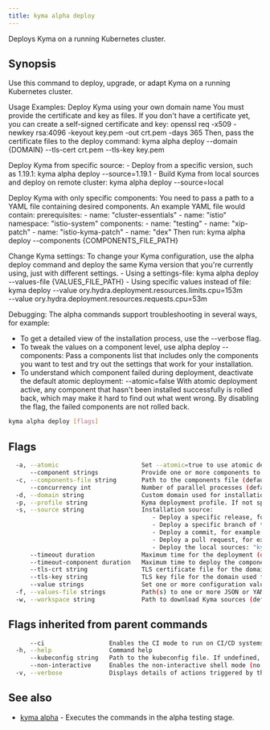 ```yaml
---
title: kyma alpha deploy
---
```


Deploys Kyma on a running Kubernetes cluster.

## Synopsis

Use this command to deploy, upgrade, or adapt Kyma on a running Kubernetes cluster.
		
Usage Examples:
  Deploy Kyma using your own domain name
    You must provide the certificate and key as files.
    If you don't have a certificate yet, you can create a self-signed certificate and key:
		openssl req -x509 -newkey rsa:4096 -keyout key.pem -out crt.pem -days 365
    Then, pass the certificate files to the deploy command:
		kyma alpha deploy --domain {DOMAIN} --tls-cert crt.pem --tls-key key.pem

  Deploy Kyma from specific source:
    - Deploy from a specific version, such as 1.19.1:
		kyma alpha deploy --source=1.19.1
    - Build Kyma from local sources and deploy on remote cluster:
		kyma alpha deploy --source=local

  Deploy Kyma with only specific components:
    You need to pass a path to a YAML file containing desired components. An example YAML file would contain:
		prerequisites:
		- name: "cluster-essentials"
		- name: "istio"
		  namespace: "istio-system"
		components:
		- name: "testing"
		- name: "xip-patch"
		- name: "istio-kyma-patch"
		- name: "dex"
    Then run:
		kyma alpha deploy --components {COMPONENTS_FILE_PATH}

  Change Kyma settings:
    To change your Kyma configuration, use the alpha deploy command and deploy the same Kyma version that you're currently using,
    just with different settings.
    - Using a settings-file:
		kyma alpha deploy --values-file {VALUES_FILE_PATH}
    - Using specific values instead of file:
		kyma deploy --value ory.hydra.deployment.resources.limits.cpu=153m \
		--value ory.hydra.deployment.resources.requests.cpu=53m

Debugging:
  The alpha commands support troubleshooting in several ways, for example:
  - To get a detailed view of the installation process, use the --verbose flag.
  - To tweak the values on a component level, use alpha deploy --components:
    Pass a components list that includes only the components you want to test
    and try out the settings that work for your installation.
  - To understand which component failed during deployment, deactivate the default atomic deployment:
		--atomic=false
    With atomic deployment active, any component that hasn't been installed successfully is rolled back,
    which may make it hard to find out what went wrong. By disabling the flag, the failed components are not rolled back.
	

```bash
kyma alpha deploy [flags]
```

## Flags

```bash
  -a, --atomic                       Set --atomic=true to use atomic deployment, which rolls back any component that could not be installed successfully.
      --component strings            Provide one or more components to deploy (e.g. --component componentName@namespace)
  -c, --components-file string       Path to the components file (default "$HOME/.kyma/sources/installation/resources/components.yaml" or ".kyma-sources/installation/resources/components.yaml")
      --concurrency int              Number of parallel processes (default 4)
  -d, --domain string                Custom domain used for installation
  -p, --profile string               Kyma deployment profile. If not specified, Kyma uses its default configuration. The supported profiles are: "evaluation", "production".
  -s, --source string                Installation source:
                                     	- Deploy a specific release, for example: "kyma alpha deploy --source=1.17.1"
                                     	- Deploy a specific branch of the Kyma repository on kyma-project.org: "kyma alpha deploy --source=<my-branch-name>"
                                     	- Deploy a commit, for example: "kyma alpha deploy --source=34edf09a"
                                     	- Deploy a pull request, for example "kyma alpha deploy --source=PR-9486"
                                     	- Deploy the local sources: "kyma alpha deploy --source=local" (default "main")
      --timeout duration             Maximum time for the deployment (default 20m0s)
      --timeout-component duration   Maximum time to deploy the component (default 6m0s)
      --tls-crt string               TLS certificate file for the domain used for installation
      --tls-key string               TLS key file for the domain used for installation
      --value strings                Set one or more configuration values (e.g. --value component.key='the value')
  -f, --values-file strings          Path(s) to one or more JSON or YAML files with configuration values
  -w, --workspace string             Path to download Kyma sources (default "$HOME/.kyma/sources" or ".kyma-sources")
```

## Flags inherited from parent commands

```bash
      --ci                  Enables the CI mode to run on CI/CD systems. It avoids any user interaction (such as no dialog prompts) and ensures that logs are formatted properly in log files (such as no spinners for CLI steps).
  -h, --help                Command help
      --kubeconfig string   Path to the kubeconfig file. If undefined, Kyma CLI uses the KUBECONFIG environment variable, or falls back "/$HOME/.kube/config".
      --non-interactive     Enables the non-interactive shell mode (no colorized output, no spinner)
  -v, --verbose             Displays details of actions triggered by the command.
```

## See also

* [kyma alpha](#kyma-alpha-kyma-alpha)	 - Executes the commands in the alpha testing stage.


